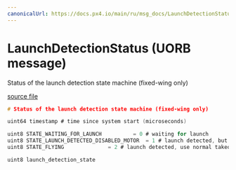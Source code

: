 ```yaml
---
canonicalUrl: https://docs.px4.io/main/ru/msg_docs/LaunchDetectionStatus
---
```


# LaunchDetectionStatus (UORB message)

Status of the launch detection state machine (fixed-wing only)

[source file](https://github.com/PX4/PX4-Autopilot/blob/release/1.14/msg/LaunchDetectionStatus.msg)

```c
# Status of the launch detection state machine (fixed-wing only)

uint64 timestamp # time since system start (microseconds)

uint8 STATE_WAITING_FOR_LAUNCH          = 0 # waiting for launch
uint8 STATE_LAUNCH_DETECTED_DISABLED_MOTOR  = 1 # launch detected, but keep motor(s) disabled (e.g. because it can't spin freely while on catapult)
uint8 STATE_FLYING              = 2 # launch detected, use normal takeoff/flying configuration

uint8 launch_detection_state

```
